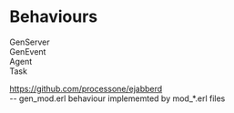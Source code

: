 # Behaviours

GenServer   
GenEvent   
Agent  
Task   

https://github.com/processone/ejabberd   
    -- gen_mod.erl behaviour implememted by mod_*.erl files 
